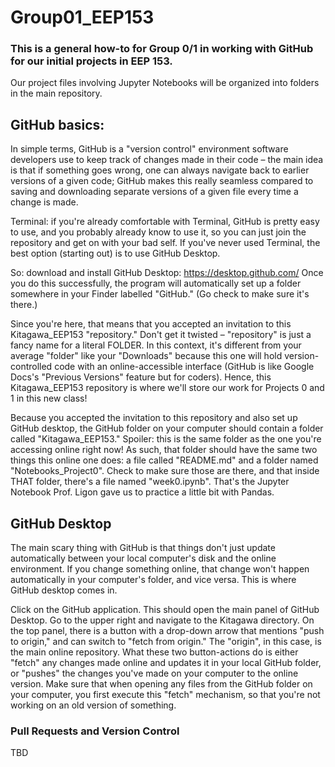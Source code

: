 # Group01_EEP153

### This is a general how-to for Group 0/1 in working with GitHub for our initial projects in EEP 153. 
Our project files involving Jupyter Notebooks will be organized into folders in the main repository. 

## GitHub basics: 

In simple terms, GitHub is a "version control" environment software developers use to keep track of changes made in their code – the main idea is that if something goes wrong, one can always navigate back to earlier versions of a given code; GitHub makes this really seamless compared to saving and downloading separate versions of a given file every time a change is made. 

Terminal: if you're already comfortable with Terminal, GitHub is pretty easy to use, and you probably already know to use it, so you can just join the repository and get on with your bad self. If you've never used Terminal, the best option (starting out) is to use GitHub Desktop. 

So: download and install GitHub Desktop: https://desktop.github.com/
Once you do this successfully, the program will automatically set up a folder somewhere in your Finder labelled "GitHub." (Go check to make sure it's there.)


Since you're here, that means that you accepted an invitation to this Kitagawa_EEP153 "repository." Don't get it twisted – "repository" is just a fancy name for a literal FOLDER. In this context, it's different from your average "folder" like your "Downloads" because this one will hold version-controlled code with an online-accessible interface (GitHub is like Google Docs's "Previous Versions" feature but for coders). Hence, this Kitagawa_EEP153 repository is where we'll store our work for Projects 0 and 1 in this new class! 

Because you accepted the invitation to this repository and also set up GitHub desktop, the GitHub folder on your computer should contain a folder called "Kitagawa_EEP153." Spoiler: this is the same folder as the one you're accessing online right now! As such, that folder should have the same two things this online one does: a file called "README.md" and a folder named "Notebooks_Project0". Check to make sure those are there, and that inside THAT folder, there's a file named "week0.ipynb". That's the Jupyter Notebook Prof. Ligon gave us to practice a little bit with Pandas. 

## GitHub Desktop 

The main scary thing with GitHub is that things don't just update automatically between your local computer's disk and the online environment. If you change something online, that change won't happen automatically in your computer's folder, and vice versa. This is where GitHub desktop comes in. 

Click on the GitHub application. This should open the main panel of GitHub Desktop. Go to the upper right and navigate to the Kitagawa directory. On the top panel, there is a button with a drop-down arrow that mentions "push to origin," and can switch to "fetch from origin." The "origin", in this case, is the main online repository. What these two button-actions do is either "fetch" any changes made online and updates it in your local GitHub folder, or "pushes" the changes you've made on your computer to the online version. Make sure that when opening any files from the GitHub folder on your computer, you first execute this "fetch" mechanism, so that you're not working on an old version of something. 

### Pull Requests and Version Control 
TBD 



